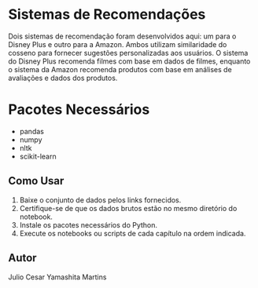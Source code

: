 # Sistemas de Recomendações

Dois sistemas de recomendação foram desenvolvidos aqui: um para o Disney Plus e outro para a Amazon. Ambos utilizam similaridade do cosseno para fornecer sugestões personalizadas aos usuários. O sistema do Disney Plus recomenda filmes com base em dados de filmes, enquanto o sistema da Amazon recomenda produtos com base em análises de avaliações e dados dos produtos.

# Pacotes Necessários
- pandas
- numpy
- nltk
- scikit-learn

## Como Usar

1. Baixe o conjunto de dados pelos links fornecidos.
2. Certifique-se de que os dados brutos estão no mesmo diretório do notebook.
3. Instale os pacotes necessários do Python.
4. Execute os notebooks ou scripts de cada capítulo na ordem indicada.

## Autor
Julio Cesar Yamashita Martins

